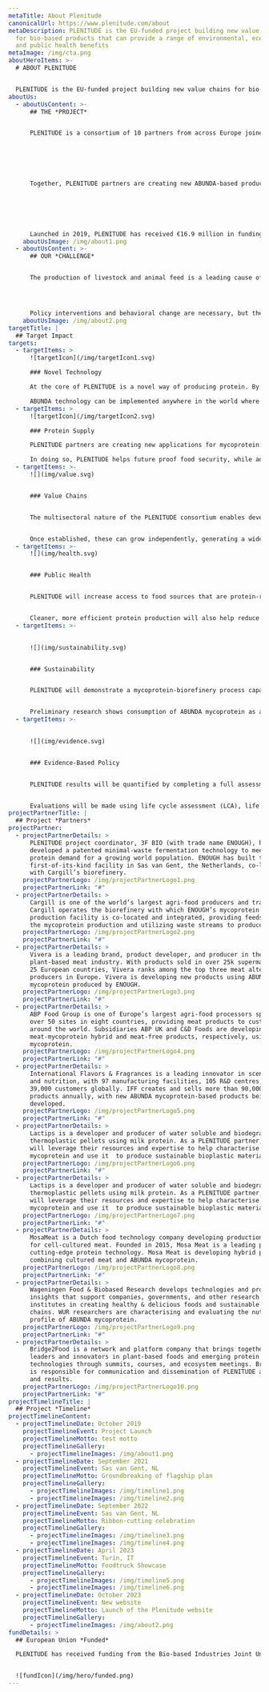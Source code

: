 ```yaml
---
metaTitle: About Plenitude
canonicalUrl: https://www.plenitude.com/about
metaDescription: PLENITUDE is the EU-funded project building new value chains
  for bio-based products that can provide a range of environmental, economic,
  and public health benefits
metaImage: /img/cta.png
aboutHeroItems: >-
  # ABOUT PLENITUDE


  PLENITUDE is the EU-funded project building new value chains for bio-based products that can provide a range of environmental, economic, and public health benefits
aboutUs:
  - aboutUsContent: >-
      ## THE *PROJECT*


      PLENITUDE is a consortium of 10 partners from across Europe joined by a common goal: to build new bio-based value chains that address some of the world’s most urgent sustainability challenges. The key is ABUNDA mycoprotein—a protein-rich ingredient from the Kingdom of Fungi with impressive nutritional and functional properties.  
        




        
      Together, PLENITUDE partners are creating new ABUNDA-based products and researching their applications as sustainable and scalable alternatives to more resource-intensive livestock products.  
        




        
      Launched in 2019, PLENITUDE has received €16.9 million in funding from the Circular Bio-based Europe Joint Undertaking (CBE JU). Consortium partners include leaders in agri-food production and processing, biotechnology, product development, academia, life cycle assessment, and strategic communications.
    aboutUsImage: /img/about1.png
  - aboutUsContent: >-
      ## OUR *CHALLENGE*


      The production of livestock and animal feed is a leading cause of greenhouse gas emissions, deforestation, and biodiversity loss, occupying nearly 80% of the world’s agricultural land. Current levels of production and consumption cannot be sustained without severe consequences for the planet and future generations. However, demand for animal protein is still projected to increase significantly as the global population grows.




      Policy interventions and behavioral change are necessary, but they can be slow and are often constrained by political and cultural barriers. A new approach is needed to support evidence-based policies and healthier dietary patterns.
    aboutUsImage: /img/about2.png
targetTitle: |
  ## Target Impact
targets:
  - targetItems: >
      ![targetIcon](/img/targetIcon1.svg)

      ### Novel Technology

      At the core of PLENITUDE is a novel way of producing protein. By integrating an aerobic fermentation plant with a conventional first-generation biorefinery, ABUNDA improves the sustainability of mycoprotein production through a circular, minimal-waste model where the main effluent stream undergoes a second fermentation to produce ethanol. 

      ABUNDA technology can be implemented anywhere in the world where there is demand for more sustainable protein and bio-based products.
  - targetItems: >
      ![targetIcon](/img/targetIcon2.svg)

      ### Protein Supply

      PLENITUDE partners are creating new applications for mycoprotein. By serving as appealing substitutes for animal-based products, these will increase the availability of sustainable and nutritious protein-rich foods and ingredients to meet rising consumer demands. 

      In doing so, PLENITUDE helps future proof food security, while addressing sustainability and public health dilemmas associated with animal protein production.
  - targetItems: >-
      ![](img/value.svg)


      ### Value Chains


      The multisectoral nature of the PLENITUDE consortium enables development of full value chains for ABUNDA mycoprotein products. From raw agricultural inputs to processing, production, and packaging, PLENITUDE aims to build supply chains for at least two new consumer products. 


      Once established, these can grow independently, generating a wide range of economic benefits, including safeguarding and creating employment opportunities in both urban and rural areas.
  - targetItems: >-
      ![](img/health.svg)


      ### Public Health


      PLENITUDE will increase access to food sources that are protein-rich, high in fibre, cholesterol-free, and which can easily serve as substitutes for animal-based products. By making such foods more available and affordable, PLENITUDE can help address the prevalence of common lifestyle diseases. 


      Cleaner, more efficient protein production will also help reduce pandemic risk and antimicrobial resistance threats coming from the production of livestock and animal products.
  - targetItems: >-
      

      ![](img/sustainability.svg)


      ### Sustainability


      PLENITUDE will demonstrate a mycoprotein-biorefinery process capable of offsetting more than 11 million tonnes of CO2 and reducing water consumption by 13.8 billion cubic metres per year compared to beef farming. This will also reduce pressure on land, water resources, and biodiversity.  


      Preliminary research shows consumption of ABUNDA mycoprotein as a kg-per-kg replacement for meat (average consumption levels) equates to a reduction of more than 90% in both carbon emissions and land use.
  - targetItems: >-
      

      ![](img/evidence.svg)


      ### Evidence-Based Policy


      PLENITUDE results will be quantified by completing a full assessment of the environmental, economic, and social impacts of the project’s value chains. These findings will be used to improve project processes and outcomes, while supporting evidence-based policies and investments. 


      Evaluations will be made using life cycle assessment (LCA), life cycle costing (LCC), and social LCA (SLCA) methodologies based on the latest available standards.
projectPartnerTitle: |
  ## Project *Partners*
projectPartner:
  - projectPartnerDetails: >
      PLENITUDE project coordinator, 3F BIO (with trade name ENOUGH), has
      developed a patented minimal-waste fermentation technology to meet the
      protein demand for a growing world population. ENOUGH has built the
      first-of-its-kind facility in Sas van Gent, the Netherlands, co-located
      with Cargill’s biorefinery.
    projectPartnerLogo: /img/projectPartnerLogo1.png
    projectPartnerLink: "#"
  - projectPartnerDetails: >
      Cargill is one of the world’s largest agri-food producers and traders.
      Cargill operates the biorefinery with which ENOUGH’s mycoprotein
      production facility is co-located and integrated, providing feedstock for
      the mycoprotein production and utilizing waste streams to produce biofuel.
    projectPartnerLogo: /img/projectPartnerLogo2.png
    projectPartnerLink: "#"
  - projectPartnerDetails: >
      Vivera is a leading brand, product developer, and producer in the
      plant-based meat industry. With products sold in over 25k supermarkets in
      25 European countries, Vivera ranks among the top three meat alternative
      producers in Europe. Vivera is developing new products using ABUNDA
      mycoprotein produced by ENOUGH.
    projectPartnerLogo: /img/projectPartnerLogo3.png
    projectPartnerLink: "#"
  - projectPartnerDetails: >
      ABP Food Group is one of Europe’s largest agri-food processors spanning
      over 50 sites in eight countries, providing meat products to customers
      around the world. Subsidiaries ABP UK and C&D Foods are developing
      meat-mycoprotein hybrid and meat-free products, respectively, using ABUNDA
      mycoprotein.
    projectPartnerLogo: /img/projectPartnerLogo4.png
    projectPartnerLink: "#"
  - projectPartnerDetails: >
      International Flavors & Fragrances is a leading innovator in scent, taste,
      and nutrition, with 97 manufacturing facilities, 105 R&D centres, and
      39,000 customers globally. IFF creates and sells more than 90,000 unique
      products annually, with new ABUNDA mycoprotein-based products being
      developed.
    projectPartnerLogo: /img/projectPartnerLogo5.png
    projectPartnerLink: "#"
  - projectPartnerDetails: >
      Lactips is a developer and producer of water soluble and biodegradable
      thermoplastic pellets using milk protein. As a PLENITUDE partner, Lactips
      will leverage their resources and expertise to help characterise ABUNDA
      mycoprotein and use it  to produce sustainable bioplastic materials.
    projectPartnerLogo: /img/projectPartnerLogo6.png
    projectPartnerLink: "#"
  - projectPartnerDetails: >
      Lactips is a developer and producer of water soluble and biodegradable
      thermoplastic pellets using milk protein. As a PLENITUDE partner, Lactips
      will leverage their resources and expertise to help characterise ABUNDA
      mycoprotein and use it  to produce sustainable bioplastic materials.
    projectPartnerLogo: /img/projectPartnerLogo7.png
    projectPartnerLink: "#"
  - projectPartnerDetails: >
      MosaMeat is a Dutch food technology company developing production methods
      for cell-cultured meat. Founded in 2015, Mosa Meat is a leading pioneer in
      cutting-edge protein technology. Mosa Meat is developing hybrid products
      combining cultured meat and ABUNDA mycoprotein.
    projectPartnerLogo: /img/projectPartnerLogo8.png
    projectPartnerLink: "#"
  - projectPartnerDetails: >
      Wageningen Food & Biobased Research develops technologies and provides
      insights that support companies, governments, and other research
      institutes in creating healthy & delicious foods and sustainable food
      chains. WUR researchers are characterising and evaluating the nutritional
      profile of ABUNDA mycoprotein.
    projectPartnerLogo: /img/projectPartnerLogo9.png
    projectPartnerLink: "#"
  - projectPartnerDetails: >
      Bridge2Food is a network and platform company that brings together global
      leaders and innovators in plant-based foods and emerging protein
      technologies through summits, courses, and ecosystem meetings. Bridge2Food
      is responsible for communication and dissemination of PLENITUDE activities
      and results.
    projectPartnerLogo: /img/projectPartnerLogo10.png
    projectPartnerLink: "#"
projectTimelineTitle: |
  ## Project *Timeline*
projectTimelineContent:
  - projectTimelineDate: October 2019
    projectTimelineEvent: Project Launch
    projectTimelineMotto: test motto
    projectTimelineGallery:
      - projectTimelineImages: /img/about1.png
  - projectTimelineDate: September 2021
    projectTimelineEvent: Sas van Gent, NL
    projectTimelineMotto: Groundbreaking of flagship plan
    projectTimelineGallery:
      - projectTimelineImages: /img/timeline1.png
      - projectTimelineImages: /img/timeline2.png
  - projectTimelineDate: September 2022
    projectTimelineEvent: Sas van Gent, NL
    projectTimelineMotto: Ribbon-cutting celebration
    projectTimelineGallery:
      - projectTimelineImages: /img/timeline3.png
      - projectTimelineImages: /img/timeline4.png
  - projectTimelineDate: April 2023
    projectTimelineEvent: Turin, IT
    projectTimelineMotto: Foodtruck Showcase
    projectTimelineGallery:
      - projectTimelineImages: /img/timeline5.png
      - projectTimelineImages: /img/timeline6.png
  - projectTimelineDate: October 2023
    projectTimelineEvent: New website
    projectTimelineMotto: Launch of the Plenitude website
    projectTimelineGallery:
      - projectTimelineImages: /img/about2.png
fundDetails: >
  ## European Union *Funded*

  PLENITUDE has received funding from the Bio-based Industries Joint Undertaking (JU) under the European Union’s Horizon 2020 research and innovation programme under grant agreement No. 838104. The JU receives support from the European Union’s Horizon 2020 research and innovation programme and the Bio-based Industries Consortium.


  ![fundIcon](/img/hero/funded.png)
---
```

